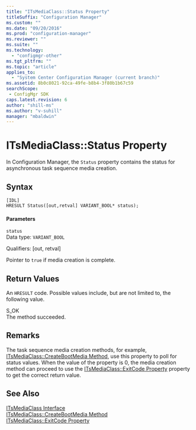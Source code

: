 ```yaml
---
title: "ITsMediaClass::Status Property"
titleSuffix: "Configuration Manager"
ms.custom: ""
ms.date: "09/20/2016"
ms.prod: "configuration-manager"
ms.reviewer: ""
ms.suite: ""
ms.technology:
  - "configmgr-other"
ms.tgt_pltfrm: ""
ms.topic: "article"
applies_to:
  - "System Center Configuration Manager (current branch)"
ms.assetid: 8b0c8021-92ca-49fe-b8b4-3f80b1b67c59searchScope: - ConfigMgr SDK
caps.latest.revision: 6
author: "shill-ms"
ms.author: "v-suhill"
manager: "mbaldwin"
---
```

# ITsMediaClass::Status Property
In Configuration Manager, the `Status` property contains the status for asynchronous task sequence media creation.  

## Syntax  

```  
[IDL]  
HRESULT Status([out,retval] VARIANT_BOOL* status);  
```  

#### Parameters  
 `status`  
 Data type: `VARIANT_BOOL`  

 Qualifiers: [out, retval]  

 Pointer to `true` if media creation is complete.  

## Return Values  
 An `HRESULT` code. Possible values include, but are not limited to, the following value.  

 S_OK  
 The method succeeded.  

## Remarks  
 The task sequence media creation methods, for example, [ITsMediaClass::CreateBootMedia Method](../../../develop/reference/misc/itsmediaclass--createbootmedia-method.md), use this property to poll for status values. When the value of the property is 0, the media creation method can proceed to use the [ITsMediaClass::ExitCode Property](../../../develop/reference/misc/itsmediaclass--exitcode-property.md) property to get the correct return value.  

## See Also  
 [ITsMediaClass Interface](../../../develop/reference/misc/itsmediaclass-interface.md)   
 [ITsMediaClass::CreateBootMedia Method](../../../develop/reference/misc/itsmediaclass--createbootmedia-method.md)   
 [ITsMediaClass::ExitCode Property](../../../develop/reference/misc/itsmediaclass--exitcode-property.md)
